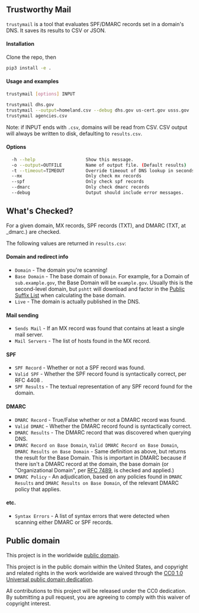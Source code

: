## Trustworthy Mail
`trustymail` is a tool that evaluates SPF/DMARC records set in a domain's DNS. It saves its results to CSV or JSON.

#### Installation
Clone the repo, then
```bash
pip3 install -e .
```

#### Usage and examples

```bash
trustymail [options] INPUT

trustymail dhs.gov
trustymail --output=homeland.csv --debug dhs.gov us-cert.gov usss.gov
trustymail agencies.csv
```
Note: if INPUT ends with `.csv`, domains will be read from CSV. CSV output will always be written to disk, defaulting to `results.csv`.

#### Options
```bash
  -h --help                   Show this message.
  -o --output=OUTFILE         Name of output file. (Default results)
  -t --timeout=TIMEOUT        Override timeout of DNS lookup in seconds. (Default 5)
  --mx                        Only check mx records
  --spf                       Only check spf records
  --dmarc                     Only check dmarc records
  --debug                     Output should include error messages.
```

## What's Checked?
For a given domain, MX records, SPF records (TXT), and DMARC (TXT, at \_dmarc.<domain>) are checked.

The following values are returned in `results.csv`:

#### Domain and redirect info

* `Domain` - The domain you're scanning!
* `Base Domain` - The base domain of `Domain`. For example, for a Domain of `sub.example.gov`, the Base Domain will be `example.gov`. Usually this is the second-level domain, but `pshtt` will download and factor in the [Public Suffix List](https://publicsuffix.org) when calculating the base domain.
* `Live` - The domain is actually published in the DNS.

#### Mail sending

* `Sends Mail` - If an MX record was found that contains at least a single mail server.
* `Mail Servers` - The list of hosts found in the MX record.

#### SPF
* `SPF Record` - Whether or not a SPF record was found.
* `Valid SPF` - Whether the SPF record found is syntactically correct, per RFC 4408 .
* `SPF Results` -  The textual representation of any SPF record found for the domain.

#### DMARC
* `DMARC Record` - True/False whether or not a DMARC record was found.
* `Valid DMARC` - Whether the DMARC record found is syntactically correct.
* `DMARC Results` - The DMARC record that was discovered when querying DNS.
* `DMARC Record on Base Domain`, `Valid DMARC Record on Base Domain`, `DMARC Results on Base Domain` - Same definition as above, but returns the result for the Base Domain. This is important in DMARC because if there isn't a DMARC record at the domain, the base domain (or "Organizational Domain", per [RFC 7489](https://tools.ietf.org/html/rfc7489#section-6.6.3), is checked and applied.)
* `DMARC Policy` - An adjudication, based on any policies found in `DMARC Results` and `DMARC Results on Base Domain`, of the relevant DMARC policy that applies.

#### etc.
* `Syntax Errors` - A list of syntax errors that were detected when scanning either DMARC or SPF records.

## Public domain

This project is in the worldwide [public domain](LICENSE.md).

This project is in the public domain within the United States, and copyright and related rights in the work worldwide are waived through the [CC0 1.0 Universal public domain dedication](https://creativecommons.org/publicdomain/zero/1.0/).

All contributions to this project will be released under the CC0 dedication. By submitting a pull request, you are agreeing to comply with this waiver of copyright interest.
